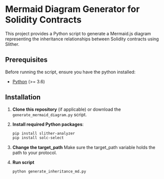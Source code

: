 # Mermaid Diagram Generator for Solidity Contracts

This project provides a Python script to generate a Mermaid.js diagram representing the inheritance relationships between Solidity contracts using Slither.

## Prerequisites

Before running the script, ensure you have the python installed:

- [Python](https://www.python.org/downloads/) (>= 3.6)

## Installation

1. **Clone this repository** (if applicable) or download the `generate_mermaid_diagram.py` script.

2. **Install required Python packages**:

   ```bash
   pip install slither-analyzer
   pip install solc-select
   ```

3. **Change the target_path** Make sure the target_path variable holds the path to your protocol.
   
4. **Run script**
   
   ```bash
   python generate_inheritance_md.py
   ```
